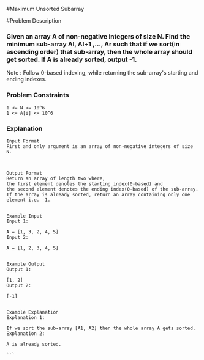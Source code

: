 #Maximum Unsorted Subarray

#Problem Description

### Given an array A of non-negative integers of size N. Find the minimum sub-array Al, Al+1 ,..., Ar such that if we sort(in ascending order) that sub-array, then the whole array should get sorted. If A is already sorted, output -1.

Note :
Follow 0-based indexing, while returning the sub-array's starting and ending indexes.

### Problem Constraints

```
1 <= N <= 10^6
1 <= A[i] <= 10^6
```

### Explanation

````
Input Format
First and only argument is an array of non-negative integers of size N.



Output Format
Return an array of length two where,
the first element denotes the starting index(0-based) and
the second element denotes the ending index(0-based) of the sub-array.
If the array is already sorted, return an array containing only one element i.e. -1.


Example Input
Input 1:

A = [1, 3, 2, 4, 5]
Input 2:

A = [1, 2, 3, 4, 5]


Example Output
Output 1:

[1, 2]
Output 2:

[-1]


Example Explanation
Explanation 1:

If we sort the sub-array [A1, A2] then the whole array A gets sorted.
Explanation 2:

A is already sorted.

```
````
